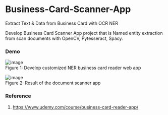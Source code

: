 # Business-Card-Scanner-App
Extract Text & Data from Business Card with OCR NER

Develop Business Card Scanner App project that is Named entity extraction from scan documents with OpenCV, Pytesseract, Spacy.

### Demo
![image](https://user-images.githubusercontent.com/57710546/211437532-b9834f07-a840-4b7e-8442-87924aff09cf.png)   
Figure 1: Develop customized NER business card reader web app   
   

![image](https://user-images.githubusercontent.com/57710546/211437561-c6391c87-15c0-4c02-87fd-abb88d0dbecf.png)   
Figure 2: Result of the document scanner app   

   
### Reference
1. https://www.udemy.com/course/business-card-reader-app/
